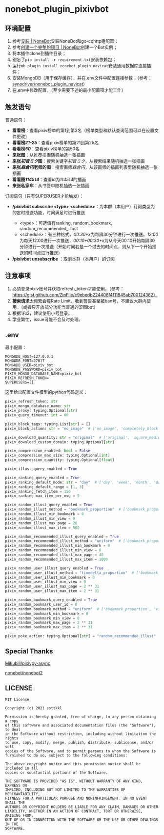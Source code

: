 nonebot_plugin_pixivbot
=====

## 环境配置

1. 参考[安装 | NoneBot](https://v2.nonebot.dev/guide/installation.html)安装NoneBot和go-cqhttp适配器；
2. 参考[创建一个完整的项目 | NoneBot](https://v2.nonebot.dev/guide/creating-a-project.html)创建一个Bot实例；
3. 将本插件clone到插件目录；
4. 别忘了`pip install -r requirement.txt`安装依赖包；
5. 运行`nb plugin install nonebot_plugin_navicat`安装通用数据库连接插件；
6. 安装MongoDB（用于保存缓存），并在.env文件中配置连接参数；（参考：[synodriver/nonebot_plugin_navicat](https://github.com/synodriver/nonebot_plugin_navicat)）
7. 在.env中修改配置。（至少需要下述的最小配置项才能工作）

## 触发语句

普通语句：

- **看看榜**：查看pixiv榜单的第1到第3名（榜单类型和默认查询范围可以在设置文件更改）
- **看看榜*21-25***：查看pixiv榜单的第21到第25名
- **看看榜*50***：查看pixiv榜单的第50名
- **来张图**：从推荐插画随机抽选一张插画
- **来张*初音ミク*图**：搜索关键字*初音ミク*，从搜索结果随机抽选一张插画
- **来张*森倉円*老师的图**：搜索画师*森倉円*，从该画师的插画列表里随机抽选一张插画
- **看看图*114514***：查看id为*114514*的插画
- **来张私家车**：从书签中随机抽选一张插画

订阅语句（只有SUPERUSER才能触发）：

- **/pixivbot subscribe \<type\> \<schedule\>**：为本群（本用户）订阅类型为<type>的定时推送功能，时间满足<schedule>时进行推送
    - \<type\>：可选值有ranking, random_bookmark, random_recommended_illust
    - \<schedule\>：有三种格式，*00:30\*x*为每隔30分钟进行一次推送，*12:00*为每天12:00进行一次推送，*00:10+00:30\*x*为从今天00:10开始每隔30分钟进行一次推送（开始时间若是一个过去的时间点，则从下一个开始推送的时间点进行推送）
- **/pixivbot unsubscribe <type>**：取消本群（本用户）的订阅

## 注意事项

1. 必须登录pixiv账号并获取refresh_token才能使用。（参考：https://gist.github.com/ZipFile/c9ebedb224406f4f11845ab700124362）
2. **搜索请求**太频繁会撞Rate Limit、收到警告甚至被ban号，不建议大群内使用。（或者只开放部分功能当普通的涩图bot）
3. 根据1和2，建议使用小号登录。
4. 学业繁忙，issue可能不会及时处理。

## .env

最小配置：
```
MONGODB_HOST=127.0.0.1
MONGODB_PORT=27017
MONGODB_USER=pixiv_bot
MONGODB_PASSWORD=pixiv_bot
PIXIV_MONGO_DATABASE_NAME=pixiv_bot
PIXIV_REFRESH_TOKEN=
SUPERUSERS=[]
```

这里给出配置文件模型的python代码定义：

```python
pixiv_refresh_token: str
pixiv_mongo_database_name: str
pixiv_proxy: typing.Optional[str]
pixiv_query_timeout: int = 60

pixiv_block_tags: typing.List[str] = []
pixiv_block_action: str = "no_image"  # ['no_image', 'completely_block', 'no_reply']

pixiv_download_quantity: str = "original"  # ['original', 'square_medium', 'medium', 'large']
pixiv_download_custom_domain: typing.Optional[str]

pixiv_compression_enabled: bool = False
pixiv_compression_max_size: typing.Optional[int]
pixiv_compression_quantity: typing.Optional[float]

pixiv_illust_query_enabled = True

pixiv_ranking_query_enabled = True
pixiv_ranking_default_mode: str = "day"  # ['day', 'week', 'month', 'day_male', 'day_female', 'week_original', 'week_rookie', 'day_manga']
pixiv_ranking_default_range = [1, 3]
pixiv_ranking_fetch_item = 150
pixiv_ranking_max_item_per_msg = 5

pixiv_random_illust_query_enabled = True
pixiv_random_illust_method = "bookmark_proportion"  # ['bookmark_proportion', 'view_proportion', 'timedelta_proportion', 'uniform']
pixiv_random_illust_min_bookmark = 0
pixiv_random_illust_min_view = 0
pixiv_random_illust_max_page = 20
pixiv_random_illust_max_item = 500

pixiv_random_recommended_illust_query_enabled = True
pixiv_random_recommended_illust_method = "uniform"  # ['bookmark_proportion', 'view_proportion', 'timedelta_proportion', 'uniform']
pixiv_random_recommended_illust_min_bookmark = 0
pixiv_random_recommended_illust_min_view = 0
pixiv_random_recommended_illust_max_page = 40
pixiv_random_recommended_illust_max_item = 1000

pixiv_random_user_illust_query_enabled = True
pixiv_random_user_illust_method = "timedelta_proportion"  # ['bookmark_proportion', 'view_proportion', 'timedelta_proportion', 'uniform']
pixiv_random_user_illust_min_bookmark = 0
pixiv_random_user_illust_min_view = 0
pixiv_random_user_illust_max_page = 2 ** 31
pixiv_random_user_illust_max_item = 2 ** 31

pixiv_random_bookmark_query_enabled = True
pixiv_random_bookmark_user_id = 0
pixiv_random_bookmark_method = "uniform"  # ['bookmark_proportion', 'view_proportion', 'timedelta_proportion', 'uniform']
pixiv_random_bookmark_min_bookmark = 0
pixiv_random_bookmark_min_view = 0
pixiv_random_bookmark_max_page = 2 ** 31
pixiv_random_bookmark_max_item = 2 ** 31

pixiv_poke_action: typing.Optional[str] = "random_recommended_illust"
```

## Special Thanks

[Mikubill/pixivpy-async](https://github.com/Mikubill/pixivpy-async)

[nonebot/nonebot2](https://github.com/nonebot/nonebot2)


## LICENSE

```
MIT License

Copyright (c) 2021 ssttkkl

Permission is hereby granted, free of charge, to any person obtaining a copy
of this software and associated documentation files (the "Software"), to deal
in the Software without restriction, including without limitation the rights
to use, copy, modify, merge, publish, distribute, sublicense, and/or sell
copies of the Software, and to permit persons to whom the Software is
furnished to do so, subject to the following conditions:

The above copyright notice and this permission notice shall be included in all
copies or substantial portions of the Software.

THE SOFTWARE IS PROVIDED "AS IS", WITHOUT WARRANTY OF ANY KIND, EXPRESS OR
IMPLIED, INCLUDING BUT NOT LIMITED TO THE WARRANTIES OF MERCHANTABILITY,
FITNESS FOR A PARTICULAR PURPOSE AND NONINFRINGEMENT. IN NO EVENT SHALL THE
AUTHORS OR COPYRIGHT HOLDERS BE LIABLE FOR ANY CLAIM, DAMAGES OR OTHER
LIABILITY, WHETHER IN AN ACTION OF CONTRACT, TORT OR OTHERWISE, ARISING FROM,
OUT OF OR IN CONNECTION WITH THE SOFTWARE OR THE USE OR OTHER DEALINGS IN THE
SOFTWARE.

```